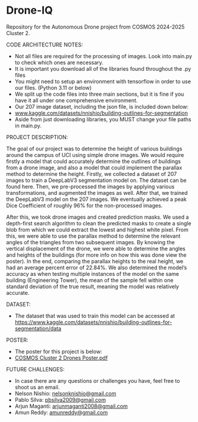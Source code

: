 # Drone-IQ
Repository for the Autonomous Drone project from COSMOS 2024-2025 Cluster 2.

CODE ARCHITECTURE NOTES:
- Not all files are required for the processing of images. Look into main.py to check which ones are necessary.
- It is important you download all of the libraries found throughout the .py files
- You might need to setup an environment with tensorflow in order to use our files. (Python 3.11 or below)
- We split up the code files into three main sections, but it is fine if you have it all under one comprehensive environment.
- Our 207 image dataset, including the json file, is included down below:
- www.kaggle.com/datasets/nnishio/building-outlines-for-segmentation
- Aside from just downloading libraries, you MUST change your file paths in main.py.

PROJECT DESCRIPTION:

The goal of our project was to determine the height of various buildings around the campus of UCI using simple drone images. We would require firstly a model that could accurately determine the outlines of buildings from a drone image, and also a model that could implement the parallax method to determine the height. Firstly, we collected a dataset of 207 images to train a DeepLabV3 segmentation model on. The dataset can be found here. Then, we pre-processed the images by applying various transformations, and augmented the images as well. After that, we trained the DeepLabV3 model on the 207 images. We eventually achieved a peak Dice Coefficient of roughly 96% for the non-processed images. 

After this, we took drone images and created prediction masks. We used a depth-first search algorithm to clean the predicted masks to create a single blob from which we could extract the lowest and highest white pixel. From this, we were able to use the parallax method to determine the relevant angles of the triangles from two subsequent images. By knowing the vertical displacement of the drone, we were able to determine the angles and heights of the buildings (for more info on how this was done view the poster). In the end, comparing the parallax heights to the real height, we had an average percent error of 22.84%. We also determined the model’s accuracy as when testing multiple instances of the model on the same building (Engineering Tower), the mean of the sample fell within one standard deviation of the true result, meaning the model was relatively accurate.


DATASET:
- The dataset that was used to train this model can be accessed at https://www.kaggle.com/datasets/nnishio/building-outlines-for-segmentation/data
  
POSTER:
- The poster for this project is below:
- [COSMOS Cluster 2 Drones Poster.pdf](https://github.com/user-attachments/files/21535167/COSMOS.Cluster.2.Drones.Poster.pdf)

FUTURE CHALLENGES:
- In case there are any questions or challenges you have, feel free to shoot us an email.
- Nelson Nishio: nelsonknishio@gmail.com
- Pablo Silva: pbsilva2009@gmail.com
- Arjun Maganti: arjunmaganti2008@gmail.com
- Amun Reddy: amunreddy@gmail.com
